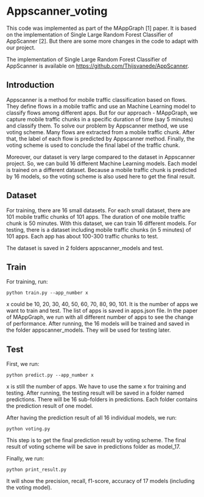 # Appscanner_voting
This code was implemented as part of the MAppGraph [1] paper. It is based on the implementation of Single Large Random Forest Classifier of AppScanner [2]. But there are some more changes in the code to adapt with our project.

The implementation of Single Large Random Forest Classifier of AppScanner is available on https://github.com/Thijsvanede/AppScanner.

## Introduction
Appscanner is a method for mobile traffic classification based on flows. They define flows in a mobile traffic and use an Machine Learning model to classify flows among different apps. But for our approach - MAppGraph, we capture mobile traffic chunks in a specific duration of time (say 5 minutes) and classify them. To solve our problem by Appscanner method, we use voting scheme. Many flows are extracted from a mobile traffic chunk. After that,  the label of each flow is predicted by Appscanner method. Finally, the voting scheme is used to conclude the final label of the traffic chunk.

Moreover, our dataset is very large compared to the dataset in Appscanner project. So, we can build 16 different Machine Learning models. Each model is trained on a different dataset. Because a mobile traffic chunk is predicted by 16 models, so the voting scheme is also used here to get the final result.

## Dataset
For training, there are 16 small datasets. For each small dataset, there are 101 mobile traffic chunks of 101 apps. The duration of one mobile traffic chunk is 50 minutes. With this dataset, we can train 16 different models. For testing, there is a dataset including mobile traffic chunks (in 5 minutes) of 101 apps. Each app has about 100-300 traffic chunks to test.

The dataset is saved in 2 folders appscanner_models and test.

## Train
For training, run:
```
python train.py --app_number x
```
x could be 10, 20, 30, 40, 50, 60, 70, 80, 90, 101. It is the number of apps we want to train and test. The list of apps is saved in apps.json file. In the paper of MAppGraph, we run with all different number of apps to see the change of performance. After running, the 16 models will be trained and saved in the folder appscanner_models. They will be used for testing later.

## Test
First, we run:
```
python predict.py --app_number x
```
x is still the number of apps. We have to use the same x for training and testing. After running, the testing result will be saved in a folder named predictions. There will be 16 sub-folders in predictions. Each folder contains the prediction result of one model. 

After having the prediction result of all 16 individual models, we run:
```
python voting.py
```
This step is to get the final prediction result by voting scheme. The final result of voting scheme will be save in predictions folder as model_17.

Finally, we run:
```
python print_result.py
```
It will show the precision, recall, f1-score, accuracy of 17 models (including the voting model).
